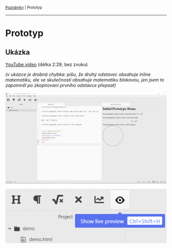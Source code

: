 <sub>[Poznámky](../README.md)
| Prototyp
<sub>

---

# Prototyp

## Ukázka

[YouTube video](https://youtu.be/aO9yJzLfSO4) (délka 2:28; bez zvuku)

*(v ukázce je drobná chybka: píšu, že druhý odstavec obsahuje inline matematiku,
ale ve skutečnosti obsahuje matematiku blokovou, jen jsem to zapomněl po
zkopírovaní prvního odstavce přepsat)*

![Ukázka prototypu](initial-prototype-demo.png)

![Detail nástrojové lišty](initial-prototype-demo-toolbar-tooltip.png)
